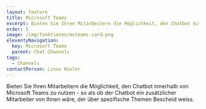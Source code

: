 ```yaml
---
layout: feature
title: Microsoft Teams
excerpt: Bieten Sie Ihren Mitarbeitern die Möglichkeit, den Chatbot mit Microsoft Teams zu nutzen - so als ob der Chatbot ein zusätzlicher Mitarbeiter von Ihnen wäre.
order: 5
image: /img/funktionen/msteams-card.png
eleventyNavigation:
  key: Microsoft Teams
  parent: Chat Channels
tags:
  - Channels
contactPerson: Linus Hüsler
---
```


Bieten Sie Ihren Mitarbeitern die Möglichkeit, den Chatbot innerhalb von Microsoft Teams zu nutzen - so als ob der Chatbot ein zusätzlicher Mitarbeiter von Ihnen wäre, der über spezifische Themen Bescheid weiss.


